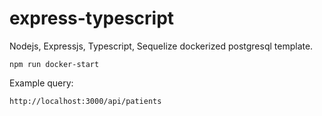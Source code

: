 # express-typescript

Nodejs, Expressjs, Typescript, Sequelize dockerized postgresql template.

```shell
npm run docker-start
```

Example query:

```shell
http://localhost:3000/api/patients
```
